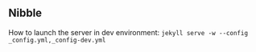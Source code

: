 ## Nibble

How to launch the server in dev environment:
`jekyll serve -w --config _config.yml,_config-dev.yml`
